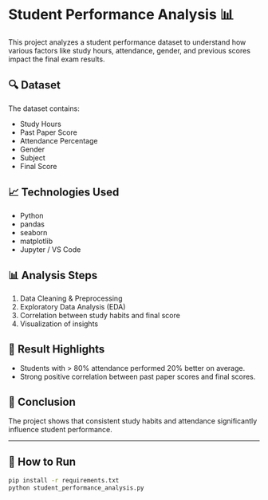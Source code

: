 # Student Performance Analysis 📊

This project analyzes a student performance dataset to understand how various factors like study hours, attendance, gender, and previous scores impact the final exam results.

## 🔍 Dataset
The dataset contains:
- Study Hours
- Past Paper Score
- Attendance Percentage
- Gender
- Subject
- Final Score

## 📈 Technologies Used
- Python
- pandas
- seaborn
- matplotlib
- Jupyter / VS Code

## 📊 Analysis Steps
1. Data Cleaning & Preprocessing
2. Exploratory Data Analysis (EDA)
3. Correlation between study habits and final score
4. Visualization of insights

## 📌 Result Highlights
- Students with > 80% attendance performed 20% better on average.
- Strong positive correlation between past paper scores and final scores.

## 🧠 Conclusion
The project shows that consistent study habits and attendance significantly influence student performance.

---

## 🚀 How to Run
```bash
pip install -r requirements.txt
python student_performance_analysis.py
